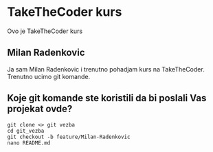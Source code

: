 # TakeTheCoder kurs
Ovo je TakeTheCoder kurs
## Milan Radenkovic

Ja sam Milan Radenkovic i trenutno pohadjam kurs na TakeTheCoder.
Trenutno ucimo git komande.

## Koje git komande ste koristili da bi poslali Vas projekat ovde?

```
git clone <> git vezba
cd git_vezba
git checkout -b feature/Milan-Radenkovic
nano README.md
```

